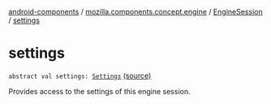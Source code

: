 [android-components](../../index.md) / [mozilla.components.concept.engine](../index.md) / [EngineSession](index.md) / [settings](./settings.md)

# settings

`abstract val settings: `[`Settings`](../-settings/index.md) [(source)](https://github.com/mozilla-mobile/android-components/blob/master/components/concept/engine/src/main/java/mozilla/components/concept/engine/EngineSession.kt#L120)

Provides access to the settings of this engine session.

